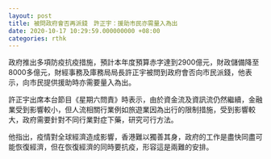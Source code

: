 ```yaml
---
layout: post
title: 被問政府會否再派錢　許正宇：援助市民亦需量入為出
date: 2020-10-17 10:29:59.000000000 +08:00
categories: rthk
---
```


政府推出多項防疫抗疫措施，預計本年度預算赤字達到2900億元，財政儲備降至8000多億元，財經事務及庫務局局長許正宇被問到政府會否向市民派錢，他表示，向市民提供援助時亦需要量入為出。

許正宇出席本台節目《星期六問責》時表示，由於資金流及資訊流仍然繼續，金融業受到影響較小，但人流相關行業例如旅遊業因為出行的限制措施，受到影響較大，政府需要針對不同行業對症下藥，研究可行方法。

他指出，疫情對全球經濟造成影響，香港難以獨善其身，政府的工作是盡快同盡可能恢復經濟，但在恢復經濟的同時要抗疫，形容這是兩難的安排。
